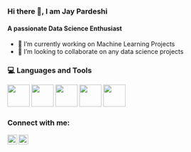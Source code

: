 ### Hi there 👋, I am Jay Pardeshi
#### A passionate Data Science Enthusiast
* 🔭 I’m currently working on Machine Learning Projects
* 👯 I’m looking to collaborate on any data science projects

<h3> 💻 Languages and Tools </h3>
  <p>
   <code><a href="https://www.python.org/" target="_blank"><img height="50" src="https://www.vectorlogo.zone/logos/python/python-ar21.svg"></a></code>
<code><a href="https://jupyter.org/" target="_blank"><img height="50" src="https://www.vectorlogo.zone/logos/jupyter/jupyter-ar21.svg"></a></code>
<code><a href="https://www.mysql.com/" target="_blank"><img height="50" src="https://www.vectorlogo.zone/logos/mysql/mysql-ar21.svg"></a></code>
<code><a href="https://www.postgresql.org/" target="_blank"><img height="50" src="https://www.vectorlogo.zone/logos/postgresql/postgresql-ar21.svg"></a></code>
<code><a href="https://www.tableau.com/" target="_blank"><img height="50" src="https://img.icons8.com/color/512/tableau-software.png"></a></code>
  <p>
</div> 


### Connect with me:
<a href="https://www.linkedin.com/in/jay-pardeshi-385470153/">
  <img align="left" alt="Jay's Linkdein" width="22px" src="https://cdn.jsdelivr.net/npm/simple-icons@v3/icons/linkedin.svg" />
</a>
<a href="https://github.com/Jaypardeshii">
  <img align="left" alt="Jay's Github" width="22px" src="https://cdn.jsdelivr.net/npm/simple-icons@v3/icons/github.svg" />
</a>


<!--
**Jaypardeshii/Jaypardeshii** is a ✨ _special_ ✨ repository because its `README.md` (this file) appears on your GitHub profile.

Here are some ideas to get you started:

- 🔭 I’m currently working on 
- 🌱 I’m interested in Data Science and Machine Learning  
- 👯 I’m looking to collaborate on 
- 🤔 I’m looking for help with ...
- 💬 Ask me about ...
- 📫 How to reach me: ...
- 😄 Pronouns: ...
- ⚡ Fun fact: ...
-->

